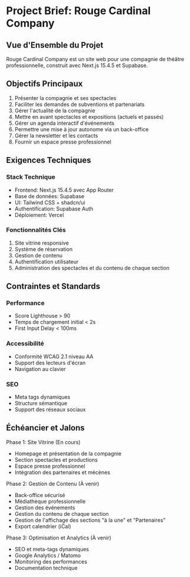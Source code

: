 # Project Brief: Rouge Cardinal Company

## Vue d'Ensemble du Projet

Rouge Cardinal Company est un site web pour une compagnie de théâtre professionnelle, construit avec Next.js 15.4.5 et Supabase.

## Objectifs Principaux

1. Présenter la compagnie et ses spectacles
2. Faciliter les demandes de subventions et partenariats
3. Gérer l'actualité de la compagnie
4. Mettre en avant spectacles et expositions (actuels et passés)
5. Gérer un agenda interactif d'événements
6. Permettre une mise à jour autonome via un back-office
7. Gérer la newsletter et les contacts
8. Fournir un espace presse professionnel

## Exigences Techniques

### Stack Technique

- Frontend: Next.js 15.4.5 avec App Router
- Base de données: Supabase
- UI: Tailwind CSS + shadcn/ui
- Authentification: Supabase Auth
- Déploiement: Vercel

### Fonctionnalités Clés

1. Site vitrine responsive
2. Système de réservation
3. Gestion de contenu
4. Authentification utilisateur
5. Administration des spectacles et du contenu de chaque section

## Contraintes et Standards

### Performance

- Score Lighthouse > 90
- Temps de chargement initial < 2s
- First Input Delay < 100ms

### Accessibilité

- Conformité WCAG 2.1 niveau AA
- Support des lecteurs d'écran
- Navigation au clavier

### SEO

- Meta tags dynamiques
- Structure sémantique
- Support des réseaux sociaux

## Échéancier et Jalons

Phase 1: Site Vitrine (En cours)

- Homepage et présentation de la compagnie
- Section spectacles et productions
- Espace presse professionnel
- Intégration des partenaires et mécènes

Phase 2: Gestion de Contenu (À venir)

- Back-office sécurisé
- Médiathèque professionnelle
- Gestion des événements
- Gestion du contenu de chaque section
- Gestion de l'affichage des sections "à la une" et "Partenaires"
- Export calendrier (iCal)

Phase 3: Optimisation et Analytics (À venir)

- SEO et meta-tags dynamiques
- Google Analytics / Matomo
- Monitoring des performances
- Documentation technique
